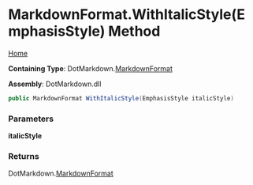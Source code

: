 <a name="_top"></a>

# MarkdownFormat\.WithItalicStyle\(EmphasisStyle\) Method

[Home](../../../README.md#_top)

**Containing Type**: DotMarkdown\.[MarkdownFormat](../README.md#_top)

**Assembly**: DotMarkdown\.dll

```csharp
public MarkdownFormat WithItalicStyle(EmphasisStyle italicStyle)
```

### Parameters

**italicStyle**

### Returns

DotMarkdown\.[MarkdownFormat](../README.md#_top)

